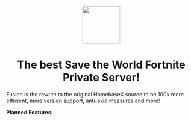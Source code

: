 <p align="center">
  <img src="https://media.discordapp.net/attachments/1134250389403873331/1165870523788574800/FusionIcon.png?ex=65486c89&is=6535f789&hm=4aab326d88ac415716ea7eeffe19b524b87d98fa14c7400820032740dbd316a8&=" height=100px></img>
  <h1 align="center">The best Save the World Fortnite Private Server!</h1>
 <p>Fusion is the rewrite to the original HomebaseX source to be 100x more efficient, more version support, anti-skid measures and more!</p>
 <p><b>Planned Features:</b></p>
</p>
